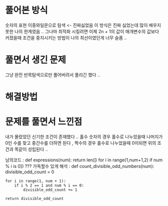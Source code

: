 # 풀어본 방식

숫자의 표현
이중와일문으로 탐색 <- 진짜싫었음 이 방식은 진짜 싫었는데 많이 배우지 못한 나의 한계였음 ..
그나마 최적화 시킬려면 이제 2n + 1의 값이 매개변수의 값보다 커졌을때 조건을 중지시키는 방법이 나의 최선이였던게 너무 슬픔 ..

# 풀면서 생긴 문제

그냥 완전 반목탐색으로만 풀어버려서 풀리긴 했다 ..

# 해결방법

# 문제를 풀면서 느낀점

내가 몰랐었던 신기한 조건이 존재했다 ..
홀수 숫자의 경우 홀수로 나누었을때 나머지가 0인 수를 찾고 중간수를 더하면 된다 , 짝수의 경우 홀수로 나누었을때 0이되면 위의 조건과 똑같이 성립된다 ..

남의코드 :
def expressions(num):
return len([i for i in range(1,num+1,2) if num % i is 0])
???
가독할수 있게 해석 :
def count_divisible_odd_numbers(num):
divisible_odd_count = 0

    for i in range(1, num + 1):
        if i % 2 == 1 and num % i == 0:
            divisible_odd_count += 1

    return divisible_odd_count
